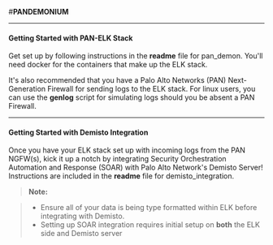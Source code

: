 #**PANDEMONIUM**

--------------
#### <i class="icon-folder"></i> Getting Started with PAN-ELK Stack
Get set up by following instructions in the **readme** file for pan_demon.
You'll need docker for the containers that make up the ELK stack.

It's also recommended that you have a Palo Alto Networks (PAN) Next-Generation Firewall for sending logs to the ELK stack.  For linux users, you can use the **genlog** script for simulating logs should you be absent a PAN Firewall.

----------

#### <i class="icon-file"></i> Getting Started with Demisto Integration
Once you have your ELK stack set up with incoming logs from the PAN NGFW(s), kick it up a notch by integrating Security Orchestration Automation and Response (SOAR) with Palo Alto Network's Demisto Server!
Instructions are included in the **readme** file for demisto_integration.

> **Note:**

> - Ensure all of your data is being type formatted within ELK before integrating with Demisto.
> - Setting up SOAR integration requires initial setup on **both** the ELK side and Demisto server
